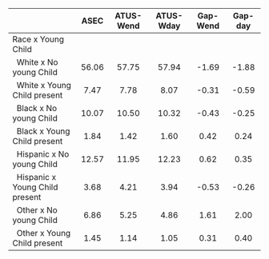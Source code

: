 
|                      |         ASEC |    ATUS-Wend |    ATUS-Wday |     Gap-Wend |      Gap-day |
| -------------------- | :----------: | :----------: | :----------: | :----------: | :----------: |
| Race x Young Child   |              |              |              |              |              |
| &nbsp;&nbsp;White x No young Child |        56.06 |        57.75 |        57.94 |        -1.69 |        -1.88 |
| &nbsp;&nbsp;White x Young Child present |         7.47 |         7.78 |         8.07 |        -0.31 |        -0.59 |
| &nbsp;&nbsp;Black x No young Child |        10.07 |        10.50 |        10.32 |        -0.43 |        -0.25 |
| &nbsp;&nbsp;Black x Young Child present |         1.84 |         1.42 |         1.60 |         0.42 |         0.24 |
| &nbsp;&nbsp;Hispanic x No young Child |        12.57 |        11.95 |        12.23 |         0.62 |         0.35 |
| &nbsp;&nbsp;Hispanic x Young Child present |         3.68 |         4.21 |         3.94 |        -0.53 |        -0.26 |
| &nbsp;&nbsp;Other x No young Child |         6.86 |         5.25 |         4.86 |         1.61 |         2.00 |
| &nbsp;&nbsp;Other x Young Child present |         1.45 |         1.14 |         1.05 |         0.31 |         0.40 |

